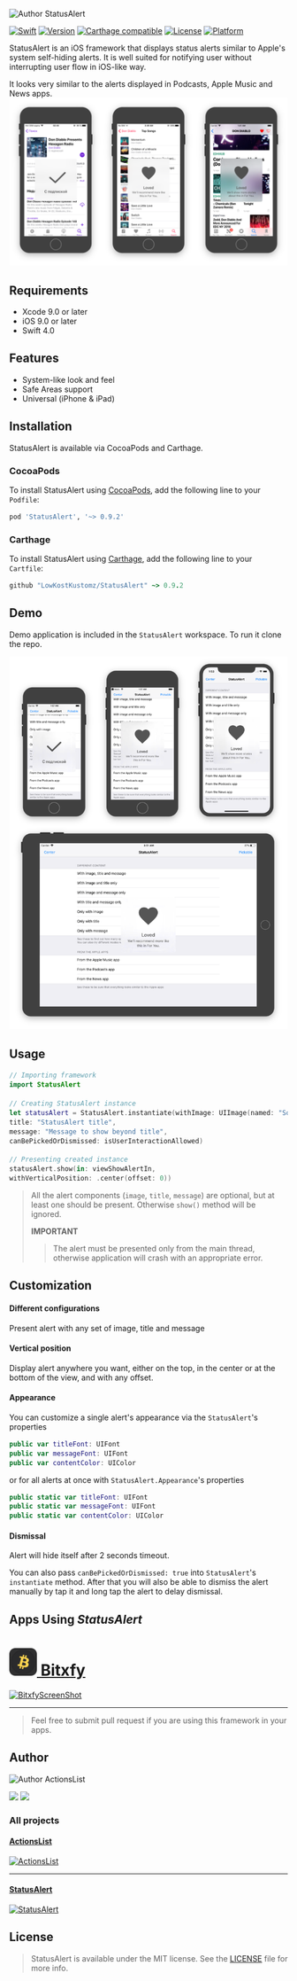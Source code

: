 ![Author StatusAlert](https://assets.gitlab-static.net/ZEBSTER/FrameworksAssets/raw/master/StatusAlert/StatusAlertHeader.png)

[![Swift](https://img.shields.io/badge/Swift-4.0-orange.svg?style=flat)]()
[![Version](https://img.shields.io/cocoapods/v/StatusAlert.svg?style=flat)](http://cocoapods.org/pods/StatusAlert)
[![Carthage compatible](https://img.shields.io/badge/Carthage-compatible-4BC51D.svg?style=flat)](https://github.com/Carthage/Carthage)
[![License](https://img.shields.io/cocoapods/l/StatusAlert.svg?style=flat)](http://cocoapods.org/pods/StatusAlert)
[![Platform](https://img.shields.io/cocoapods/p/StatusAlert.svg?style=flat)](http://cocoapods.org/pods/StatusAlert)

StatusAlert is an iOS framework that displays status alerts similar to Apple's system self-hiding alerts. It is well suited for notifying user without interrupting user flow in iOS-like way.

It looks very similar to the alerts displayed in Podcasts, Apple Music and News apps.
![Author StatusAlert](Assets/iPhonesWithSystemAlerts.png)

## Requirements

* Xcode 9.0 or later
* iOS 9.0 or later
* Swift 4.0

## Features

* System-like look and feel
* Safe Areas support
* Universal (iPhone & iPad)

## Installation

StatusAlert is available via CocoaPods and Carthage.

### CocoaPods

To install StatusAlert using [CocoaPods](http://cocoapods.org), add the following line to your `Podfile`:

```ruby
pod 'StatusAlert', '~> 0.9.2'
```

### Carthage

To install StatusAlert using [Carthage](https://github.com/Carthage/Carthage), add the following line to your `Cartfile`:

```ruby
github "LowKostKustomz/StatusAlert" ~> 0.9.2
```

## Demo

Demo application is included in the `StatusAlert` workspace. To run it clone the repo.

![Author StatusAlert](Assets/iPhonesWithStatusAlert.png)

## Usage

```swift
// Importing framework
import StatusAlert

// Creating StatusAlert instance
let statusAlert = StatusAlert.instantiate(withImage: UIImage(named: "Some image name"),
title: "StatusAlert title",
message: "Message to show beyond title",
canBePickedOrDismissed: isUserInteractionAllowed)

// Presenting created instance
statusAlert.show(in: viewShowAlertIn,
withVerticalPosition: .center(offset: 0))
```
> All the alert components (`image`, `title`, `message`) are optional, but at least one should be present. Otherwise `show()` method will be ignored.
>
> **IMPORTANT**
>  > The alert must be presented only from the main thread, otherwise application will crash with an appropriate error.

## Customization

#### Different configurations

Present alert with any set of image, title and message

#### Vertical position

Display alert anywhere you want, either on the top, in the center or at the bottom of the view, and with any offset.

#### Appearance

You can customize a single alert's appearance via the `StatusAlert`'s properties

```swift
public var titleFont: UIFont
public var messageFont: UIFont
public var contentColor: UIColor
```
or for all alerts at once with `StatusAlert.Appearance`'s properties

```swift
public static var titleFont: UIFont
public static var messageFont: UIFont
public static var contentColor: UIColor
```

#### Dismissal

Alert will hide itself after 2 seconds timeout.

You can also pass `canBePickedOrDismissed: true` into `StatusAlert`'s `instantiate` method. After that you will also be able to dismiss the alert manually by tap it and long tap the alert to delay dismissal.

## Apps Using _StatusAlert_

[BitxfyAppStoreLink]: https://itunes.apple.com/us/app/bitxfy-bitcoin-wallet/id1326910438?ls=1&mt=8

# [<img src="Assets/BitxfyIcon.png" width="50"> Bitxfy][BitxfyAppstoreLink]

[![BitxfyScreenShot](Assets/BitxfyStatusAlert.png)][BitxfyAppstoreLink]

------

> Feel free to submit pull request if you are using this framework in your apps.

## Author

![Author ActionsList](https://assets.gitlab-static.net/ZEBSTER/FrameworksAssets/raw/master/ActionsList/ActionsListAuthor.png)

[<img src="https://assets.gitlab-static.net/ZEBSTER/FrameworksAssets/raw/master/Socials/Twitter.png" width="80">](https://twitter.com/LowKostKustomz)
[<img src="https://assets.gitlab-static.net/ZEBSTER/FrameworksAssets/raw/master/Socials/Email.png" width="80">](mierosh@gmail.com)

### All projects

[ActionsListLink]: https://github.com/LowKostKustomz/ActionsList

#### [ActionsList][ActionsListLink]

[![ActionsList](https://assets.gitlab-static.net/ZEBSTER/FrameworksAssets/raw/master/ActionsList/ActionsListHeader.png)][ActionsListLink]

------

[StatusAlertLink]: https://github.com/LowKostKustomz/StatusAlert

#### [StatusAlert][StatusAlertLink]

[![StatusAlert](https://assets.gitlab-static.net/ZEBSTER/FrameworksAssets/raw/master/StatusAlert/StatusAlertHeader.png)][StatusAlertLink]

## License

> StatusAlert is available under the MIT license. See the [LICENSE](https://github.com/LowKostKustomz/ActionsList/blob/master/LICENSE) file for more info.
